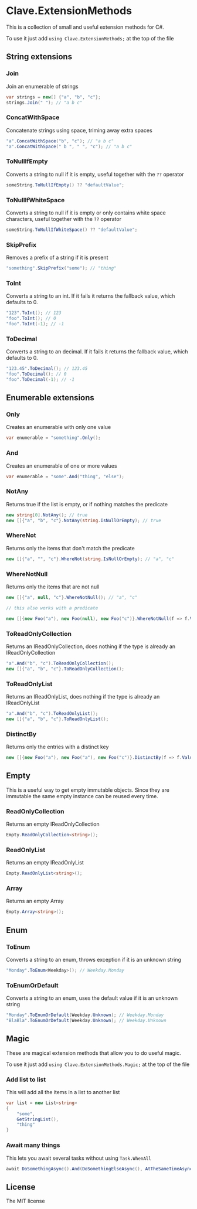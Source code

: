 # Clave.ExtensionMethods

This is a collection of small and useful extension methods for C#. 

To use it just add `using Clave.ExtensionMethods;` at the top of the file

## String extensions

### Join

Join an enumerable of strings

```cs
var strings = new[] {"a", "b", "c"};
strings.Join(" "); // "a b c"
```

### ConcatWithSpace 

Concatenate strings using space, triming away extra spaces

```cs
"a".ConcatWithSpace("b", "c"); // "a b c"
"a".ConcatWithSpace(" b ", " ", "c"); // "a b c"
```

### ToNullIfEmpty

Converts a string to null if it is empty, useful together with the `??` operator

```cs
someString.ToNullIfEmpty() ?? "defaultValue";
```

### ToNullIfWhiteSpace

Converts a string to null if it is empty or only contains white space characters, useful together with the `??` operator

```cs
someString.ToNullIfWhiteSpace() ?? "defaultValue";
```

### SkipPrefix

Removes a prefix of a string if it is present

```cs
"something".SkipPrefix("some"); // "thing"
```

### ToInt

Converts a string to an int. If it fails it returns the fallback value, which defaults to 0.

```cs
"123".ToInt(); // 123
"foo".ToInt(); // 0
"foo".ToInt(-1); // -1
```

### ToDecimal

Converts a string to an decimal. If it fails it returns the fallback value, which defaults to 0.

```cs
"123.45".ToDecimal(); // 123.45
"foo".ToDecimal(); // 0
"foo".ToDecimal(-1); // -1
```

## Enumerable extensions

### Only

Creates an enumerable with only one value

```cs
var enumerable = "something".Only();
```

### And

Creates an enumerable of one or more values

```cs
var enumerable = "some".And("thing", "else");
```

### NotAny

Returns true if the list is empty, or if nothing matches the predicate

```cs
new string[0].NotAny(); // true
new []{"a", "b", "c"}.NotAny(string.IsNullOrEmpty); // true
```

### WhereNot

Returns only the items that don't match the predicate

```cs
new []{"a", "", "c"}.WhereNot(string.IsNullOrEmpty); // "a", "c"
```

### WhereNotNull

Returns only the items that are not null

```cs
new []{"a", null, "c"}.WhereNotNull(); // "a", "c"

// this also works with a predicate

new []{new Foo("a"), new Foo(null), new Foo("c")}.WhereNotNull(f => f.Value); // "a", "c"
```

### ToReadOnlyCollection

Returns an IReadOnlyCollection, does nothing if the type is already an IReadOnlyCollection

```cs
"a".And("b", "c").ToReadOnlyCollection();
new []{"a", "b", "c"}.ToReadOnlyCollection();
```

### ToReadOnlyList

Returns an IReadOnlyList, does nothing if the type is already an IReadOnlyList

```cs
"a".And("b", "c").ToReadOnlyList();
new []{"a", "b", "c"}.ToReadOnlyList();
```

### DistinctBy

Returns only the entries with a distinct key

```cs
new []{new Foo("a"), new Foo("a"), new Foo("c")}.DistinctBy(f => f.Value); // "a", "c"
```

## Empty

This is a useful way to get empty immutable objects. Since they are immutable the same empty instance can be reused every time.

### ReadOnlyCollection

Returns an empty IReadOnlyCollection

```cs
Empty.ReadOnlyCollection<string>();
```

### ReadOnlyList

Returns an empty IReadOnlyList

```cs
Empty.ReadOnlyList<string>();
```

### Array

Returns an empty Array

```cs
Empty.Array<string>();
```

## Enum

### ToEnum

Converts a string to an enum, throws exception if it is an unknown string

```cs
"Monday".ToEnum<Weekday>(); // Weekday.Monday
```

### ToEnumOrDefault

Converts a string to an enum, uses the default value if it is an unknown string

```cs
"Monday".ToEnumOrDefault(Weekday.Unknown); // Weekday.Monday
"BlaBla".ToEnumOrDefault(Weekday.Unknown); // Weekday.Unknown
```

## Magic

These are magical extension methods that allow you to do useful magic.

To use it just add `using Clave.ExtensionMethods.Magic;` at the top of the file

### Add list to list

This will add all the items in a list to another list

```cs
var list = new List<string>
{
	"some",
	GetStringList(),
	"thing"
}
```

### Await many things

This lets you await several tasks without using `Task.WhenAll`

```cs
await DoSomethingAsync().And(DoSomethingElseAsync(), AtTheSameTimeAsync());
```

## License

The MIT license
